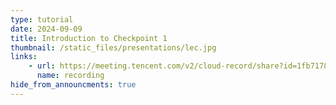 ```yaml
---
type: tutorial
date: 2024-09-09
title: Introduction to Checkpoint 1
thumbnail: /static_files/presentations/lec.jpg
links: 
    - url: https://meeting.tencent.com/v2/cloud-record/share?id=1fb7178e-1c61-4139-912c-4cb8299db32c&from=3&record_type=2
      name: recording
hide_from_announcments: true
---
```

